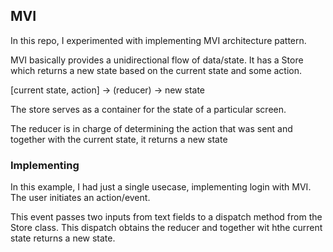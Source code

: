 ## MVI

In this repo, I experimented with implementing MVI architecture pattern.

MVI basically provides a unidirectional flow of data/state. It has a Store which returns a new state based on the current state and some action.


[current state, action] -> (reducer) -> new state

The store serves as a container for the state of a particular screen.

The reducer is in charge of determining the action that was sent and together with the current state, it returns a new state

### Implementing

In this example, I had just a single usecase, implementing login with MVI. The user initiates an action/event.

This event passes two inputs from text fields to a dispatch method from the Store class. This dispatch obtains the reducer and together wit hthe current state returns a new state.



